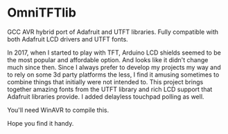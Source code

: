 # OmniTFTlib
GCC AVR hybrid port of Adafruit and UTFT libraries. Fully compatible with both Adafruit LCD drivers and UTFT fonts.

In 2017, when I started to play with TFT, Arduino LCD shields seemed to be the most popular and affordable
option. And looks like it didn't change much since then.
Since I always prefer to develop my projects my way and to rely on some 3d party platforms the less,
I find it amusing sometimes to combine things that initially were not intended to. 
This project brings together amazing fonts from the UTFT library and rich LCD support that Adafruit libraries provide.
I added delayless touchpad polling as well.

You'll need WinAVR to compile this.

Hope you find it handy.
